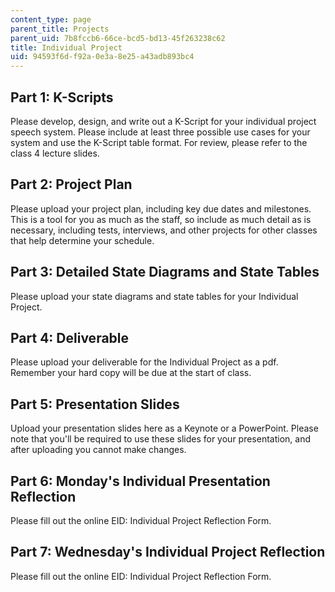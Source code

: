 ```yaml
---
content_type: page
parent_title: Projects
parent_uid: 7b8fccb6-66ce-bcd5-bd13-45f263238c62
title: Individual Project
uid: 94593f6d-f92a-0e3a-8e25-a43adb893bc4
---
```


Part 1: K-Scripts
-----------------

Please develop, design, and write out a K-Script for your individual project speech system. Please include at least three possible use cases for your system and use the K-Script table format. For review, please refer to the class 4 lecture slides.

Part 2: Project Plan
--------------------

Please upload your project plan, including key due dates and milestones. This is a tool for you as much as the staff, so include as much detail as is necessary, including tests, interviews, and other projects for other classes that help determine your schedule.

Part 3: Detailed State Diagrams and State Tables
------------------------------------------------

Please upload your state diagrams and state tables for your Individual Project.

Part 4: Deliverable
-------------------

Please upload your deliverable for the Individual Project as a pdf. Remember your hard copy will be due at the start of class.

Part 5: Presentation Slides
---------------------------

Upload your presentation slides here as a Keynote or a PowerPoint. Please note that you'll be required to use these slides for your presentation, and after uploading you cannot make changes.

Part 6: Monday's Individual Presentation Reflection
---------------------------------------------------

Please fill out the online EID: Individual Project Reflection Form.

Part 7: Wednesday's Individual Project Reflection
-------------------------------------------------

Please fill out the online EID: Individual Project Reflection Form.